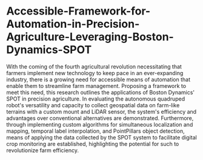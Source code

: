 # Accessible-Framework-for-Automation-in-Precision-Agriculture-Leveraging-Boston-Dynamics-SPOT

With the coming of the fourth agricultural revolution necessitating that farmers implement new technology to keep pace in an ever-expanding industry, there is a growing need for accessible means of automation that enable them to streamline farm management. Proposing a framework to meet this need, this research outlines the applications of Boston Dynamics' SPOT in precision agriculture. In evaluating the autonomous quadruped robot's versatility and capacity to collect geospatial data on farm-like terrains with a custom mount and LiDAR sensor, the system's efficiency and advantages over conventional alternatives are demonstrated. Furthermore, through implementing custom algorithms for simultaneous localization and mapping, temporal label interpolation, and PointPillars object detection, means of applying the data collected by the SPOT system to facilitate digital crop monitoring are established, highlighting the potential for such to revolutionize farm efficiency.
